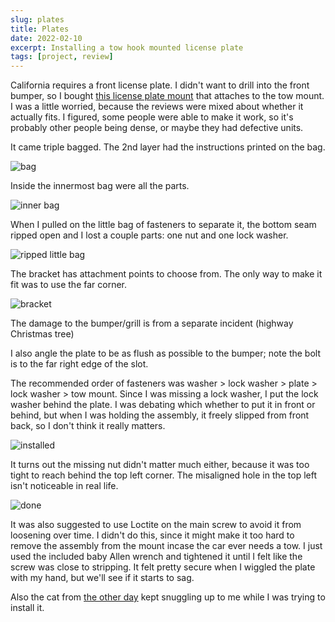 ```yaml
---
slug: plates
title: Plates
date: 2022-02-10
excerpt: Installing a tow hook mounted license plate
tags: [project, review]
---
```


<script>
  import Image from "$lib/components/base/image.svelte";
</script>

California requires a front license plate. I didn't want to drill into the front bumper, so I bought [this license plate mount](https://amzn.to/3BczzhP) that attaches to the tow mount. I was a little worried, because the reviews were mixed about whether it actually fits. I figured, some people were able to make it work, so it's probably other people being dense, or maybe they had defective units.

It came triple bagged. The 2nd layer had the instructions printed on the bag.

<Image
  path="posts/{slug}"
  filename="20220210_171941"
  figcaption="bag"
  alt="bag"
/>

Inside the innermost bag were all the parts.

<Image
  path="posts/{slug}"
  filename="20220210_172058"
  figcaption="inner bag"
  alt="inner bag"
/>

When I pulled on the little bag of fasteners to separate it, the bottom seam ripped open and I lost a couple parts: one nut and one lock washer.

<Image
  path="posts/{slug}"
  filename="20220210_180327"
  figcaption="ripped little bag"
  alt="ripped little bag"
/>

The bracket has attachment points to choose from. The only way to make it fit was to use the far corner.

<Image
  path="posts/{slug}"
  filename="bracket"
  figcaption="bracket"
  alt="bracket"
/>

The damage to the bumper/grill is from a separate incident (highway Christmas tree)

I also angle the plate to be as flush as possible to the bumper; note the bolt is to the far right edge of the slot.

The recommended order of fasteners was washer > lock washer > plate > lock washer > tow mount. Since I was missing a lock washer, I put the lock washer behind the plate. I was debating which whether to put it in front or behind, but when I was holding the assembly, it freely slipped from front back, so I don't think it really matters.

<Image
  path="posts/{slug}"
  filename="installed"
  figcaption="installed"
  alt="installed"
/>

It turns out the missing nut didn't matter much either, because it was too tight to reach behind the top left corner. The misaligned hole in the top left isn't noticeable in real life.

<Image
  path="posts/{slug}"
  filename="20220210_180214edit"
  figcaption="done"
  alt="done"
/>

It was also suggested to use Loctite on the main screw to avoid it from loosening over time. I didn't do this, since it might make it too hard to remove the assembly from the mount incase the car ever needs a tow. I just used the included baby Allen wrench and tightened it until I felt like the screw was close to stripping. It felt pretty secure when I wiggled the plate with my hand, but we'll see if it starts to sag.

Also the cat from [the other day](/cat/) kept snuggling up to me while I was trying to install it.
